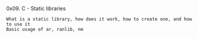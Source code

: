 0x09. C - Static libraries  

	What is a static library, how does it work, how to create one, and how to use it  
	Basic usage of ar, ranlib, nm
